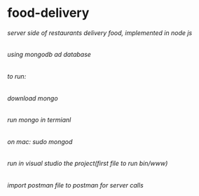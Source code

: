 # food-delivery
###### server side of restaurants delivery food, implemented in node js
###### using mongodb ad database

###### to run:
###### download mongo
###### run mongo in termianl
###### on mac: sudo mongod
###### run in visual studio the project(first file to run bin/www)
###### import postman file to postman for server calls
